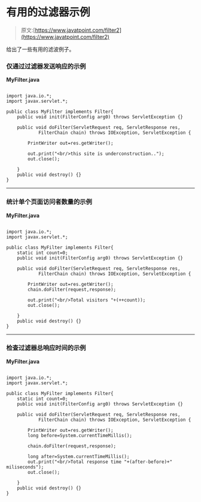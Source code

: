 # 有用的过滤器示例

> 原文:[https://www.javatpoint.com/filter2](https://www.javatpoint.com/filter2)

给出了一些有用的滤波例子。

### 仅通过过滤器发送响应的示例

**MyFilter.java**

```

import java.io.*;
import javax.servlet.*;

public class MyFilter implements Filter{
	public void init(FilterConfig arg0) throws ServletException {}

	public void doFilter(ServletRequest req, ServletResponse res,
			FilterChain chain) throws IOException, ServletException {

		PrintWriter out=res.getWriter();

		out.print("<br/>this site is underconstruction..");
		out.close();

	}
	public void destroy() {}
}

```

* * *

### 统计单个页面访问者数量的示例

**MyFilter.java**

```

import java.io.*;
import javax.servlet.*;

public class MyFilter implements Filter{
	static int count=0;
	public void init(FilterConfig arg0) throws ServletException {}

	public void doFilter(ServletRequest req, ServletResponse res,
			FilterChain chain) throws IOException, ServletException {

		PrintWriter out=res.getWriter();
		chain.doFilter(request,response);

		out.print("<br/>Total visitors "+(++count));
		out.close();

	}
	public void destroy() {}
}

```

* * *

### 检查过滤器总响应时间的示例

**MyFilter.java**

```

import java.io.*;
import javax.servlet.*;

public class MyFilter implements Filter{
	static int count=0;
	public void init(FilterConfig arg0) throws ServletException {}

	public void doFilter(ServletRequest req, ServletResponse res,
			FilterChain chain) throws IOException, ServletException {

		PrintWriter out=res.getWriter();
		long before=System.currentTimeMillis();

		chain.doFilter(request,response);

		long after=System.currentTimeMillis();
		out.print("<br/>Total response time "+(after-before)+" miliseconds");
		out.close();

	}
	public void destroy() {}
}

```